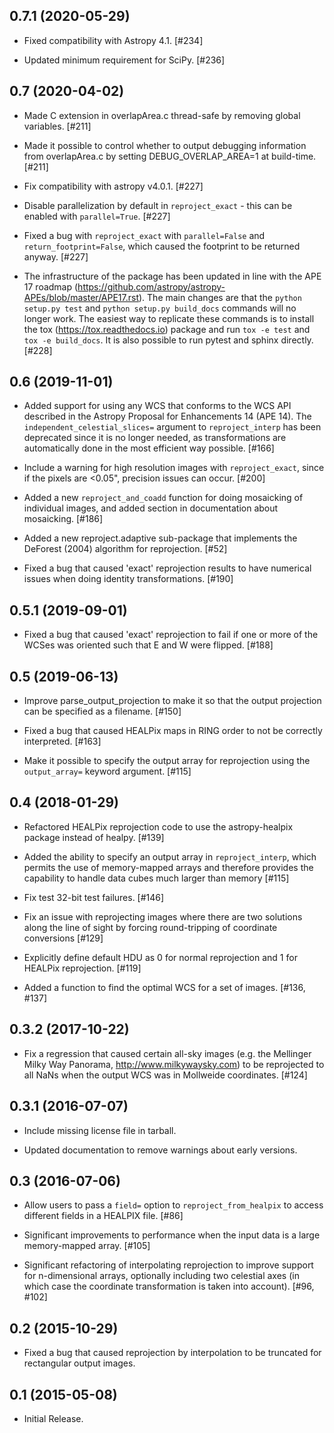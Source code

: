 0.7.1 (2020-05-29)
------------------

- Fixed compatibility with Astropy 4.1. [#234]

- Updated minimum requirement for SciPy. [#236]

0.7 (2020-04-02)
----------------

- Made C extension in overlapArea.c thread-safe by removing global
  variables. [#211]

- Made it possible to control whether to output debugging information
  from overlapArea.c by setting DEBUG_OVERLAP_AREA=1 at build-time. [#211]

- Fix compatibility with astropy v4.0.1. [#227]

- Disable parallelization by default in ``reproject_exact`` - this can be
  enabled with ``parallel=True``. [#227]

- Fixed a bug with ``reproject_exact`` with ``parallel=False`` and
  ``return_footprint=False``, which caused the footprint to be returned
  anyway. [#227]

- The infrastructure of the package has been updated in line with the
  APE 17 roadmap (https://github.com/astropy/astropy-APEs/blob/master/APE17.rst).
  The main changes are that the ``python setup.py test`` and
  ``python setup.py build_docs`` commands will no longer work. The
  easiest way to replicate these commands is to install the tox
  (https://tox.readthedocs.io) package and run ``tox -e test`` and
  ``tox -e build_docs``. It is also possible to run pytest and sphinx
  directly. [#228]

0.6 (2019-11-01)
----------------

- Added support for using any WCS that conforms to the WCS API described
  in the Astropy Proposal for Enhancements 14 (APE 14). The
  ``independent_celestial_slices=`` argument to ``reproject_interp`` has
  been deprecated since it is no longer needed, as transformations are
  automatically done in the most efficient way possible. [#166]

- Include a warning for high resolution images with ``reproject_exact``,
  since if the pixels are <0.05", precision issues can occur. [#200]

- Added a new ``reproject_and_coadd`` function for doing mosaicking of
  individual images, and added section in documentation about mosaicking.
  [#186]

- Added a new reproject.adaptive sub-package that implements the DeForest
  (2004) algorithm for reprojection. [#52]

- Fixed a bug that caused 'exact' reprojection results to have numerical
  issues when doing identity transformations. [#190]

0.5.1 (2019-09-01)
------------------

- Fixed a bug that caused 'exact' reprojection to fail if one or more of
  the WCSes was oriented such that E and W were flipped. [#188]

0.5 (2019-06-13)
----------------

- Improve parse_output_projection to make it so that the output projection
  can be specified as a filename. [#150]

- Fixed a bug that caused HEALPix maps in RING order to not be correctly
  interpreted. [#163]

- Make it possible to specify the output array for reprojection using the
  ``output_array=`` keyword argument. [#115]

0.4 (2018-01-29)
----------------

- Refactored HEALPix reprojection code to use the astropy-healpix package
  instead of healpy. [#139]

- Added the ability to specify an output array in ``reproject_interp``, which
  permits the use of memory-mapped arrays and therefore provides the capability
  to handle data cubes much larger than memory [#115]

- Fix test 32-bit test failures. [#146]

- Fix an issue with reprojecting images where there are two solutions along
  the line of sight by forcing round-tripping of coordinate conversions [#129]

- Explicitly define default HDU as 0 for normal reprojection and 1 for
  HEALPix reprojection. [#119]

- Added a function to find the optimal WCS for a set of images. [#136, #137]

0.3.2 (2017-10-22)
------------------

- Fix a regression that caused certain all-sky images (e.g. the Mellinger Milky
  Way Panorama, http://www.milkywaysky.com) to be reprojected to all NaNs when
  the output WCS was in Mollweide coordinates. [#124]

0.3.1 (2016-07-07)
------------------

- Include missing license file in tarball.

- Updated documentation to remove warnings about early versions.

0.3 (2016-07-06)
----------------

- Allow users to pass a ``field=`` option to ``reproject_from_healpix``
  to access different fields in a HEALPIX file. [#86]

- Significant improvements to performance when the input data is a large
  memory-mapped array. [#105]

- Significant refactoring of interpolating reprojection to improve support for
  n-dimensional arrays, optionally including two celestial axes (in which
  case the coordinate transformation is taken into account). [#96, #102]

0.2 (2015-10-29)
----------------

- Fixed a bug that caused reprojection by interpolation to be truncated for
  rectangular output images.

0.1 (2015-05-08)
----------------

- Initial Release.
